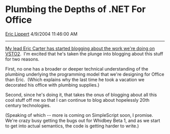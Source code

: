 <div id="page">

# Plumbing the Depths of .NET For Office

[Eric Lippert](https://social.msdn.microsoft.com/profile/Eric%20Lippert) 4/9/2004 11:46:00 AM

-----

<div id="content">

<span>[My lead Eric Carter has started blogging about the work we're doing on VSTO2](http://blogs.msdn.com/eric_carter).  I'm excited that he's taken the plunge into blogging about this stuff for two reasons.  </span>

<span>First, no one has a broader or deeper technical understanding of the plumbing underlying the programming model that we're designing for Office than Eric.  (Which explains why the last time he took a vacation we decorated his office with plumbing supplies.)</span>

<span>Second, since he's doing it, that takes the onus of blogging about all this cool stuff off me so that I can continue to blog about hopelessly 20th century technologies.</span>

<span> </span>

(Speaking of which -- more is coming on SimpleScript soon, I promise.  We're crazy busy getting the bugs out for Whidbey Beta 1, and as we start to get into actual semantics, the code is getting harder to write.)

</div>

</div>

